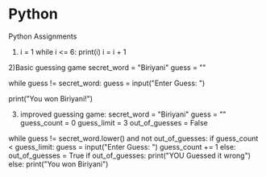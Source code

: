 # Python
Python Assignments
1) i = 1
   while i <= 6:
       print(i)
       i = i + 1 
       
2)Basic guessing game
  secret_word = "Biriyani"
  guess = ""

  while guess != secret_word:
      guess = input("Enter Guess: ")

  print("You won Biriyani!")
  
3) improved guessing game:
secret_word = "Biriyani"
guess = ""
guess_count = 0
guess_limit = 3
out_of_guesses = False

while guess != secret_word.lower() and not out_of_guesses:
    if guess_count < guess_limit:
        guess = input("Enter Guess: ")
        guess_count += 1
    else:
        out_of_guesses = True
if out_of_guesses:
    print("YOU Guessed it wrong")
else:
    print("You won Biriyani")
    
    
    
